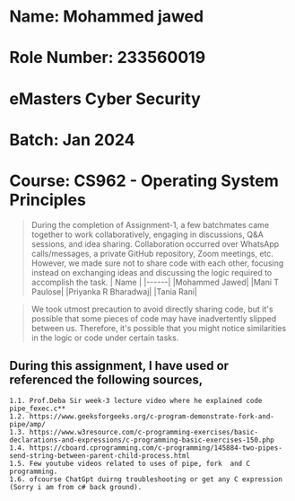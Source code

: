 # Name: Mohammed jawed #
# Role Number: 233560019 #
# eMasters Cyber Security #
# Batch: Jan 2024 #
# Course: CS962 - Operating System Principles #

> During the completion of Assignment-1, a few batchmates came together to work collaboratively, engaging in discussions, Q&A sessions, and idea sharing. 
> Collaboration occurred over WhatsApp calls/messages, a private GitHub repository, Zoom meetings, etc. 
> However, we made sure not to share code with each other, focusing instead on exchanging ideas and discussing the logic required to accomplish the task.
| Name |
|------|
|Mohammed Jawed|
|Mani T Paulose|
|Priyanka R Bharadwaj|
|Tania Rani|

> We took utmost precaution to avoid directly sharing code, 
> but it's possible that some pieces of code may have inadvertently slipped between us. Therefore, it's possible that you might notice similarities in the logic or code under certain tasks.
> 
> 
## During this assignment, I have used or referenced the following sources,
~~~
1.1. Prof.Deba Sir week-3 lecture video where he explained code pipe_fexec.c**
1.2. https://www.geeksforgeeks.org/c-program-demonstrate-fork-and-pipe/amp/
1.3. https://www.w3resource.com/c-programming-exercises/basic-declarations-and-expressions/c-programming-basic-exercises-150.php
1.4. https://cboard.cprogramming.com/c-programming/145884-two-pipes-send-string-between-parent-child-process.html
1.5. Few youtube videos related to uses of pipe, fork  and C programming.
1.6. ofcourse ChatGpt duirng troubleshooting or get any C expression (Sorry i am from c# back ground).   
~~~
